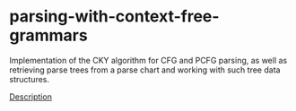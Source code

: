 # parsing-with-context-free-grammars

Implementation of the CKY algorithm for CFG and PCFG parsing, as well as retrieving parse trees from a parse chart and working with such tree data structures. 

[Description](https://courseworks2.columbia.edu/courses/191061/assignments/1221657)